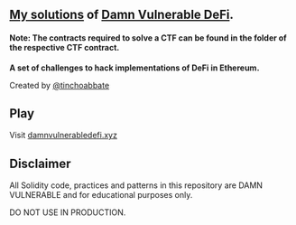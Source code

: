 ## [My solutions](https://github.com/hammadghazi/damn-vulnerable-defi/tree/master/test) of [Damn Vulnerable DeFi](https://damnvulnerabledefi.xyz).

#### Note: The contracts required to solve a CTF can be found in the folder of the respective CTF contract.

**A set of challenges to hack implementations of DeFi in Ethereum.**

Created by [@tinchoabbate](https://twitter.com/tinchoabbate)

## Play

Visit [damnvulnerabledefi.xyz](https://damnvulnerabledefi.xyz)

## Disclaimer

All Solidity code, practices and patterns in this repository are DAMN VULNERABLE and for educational purposes only.

DO NOT USE IN PRODUCTION.
